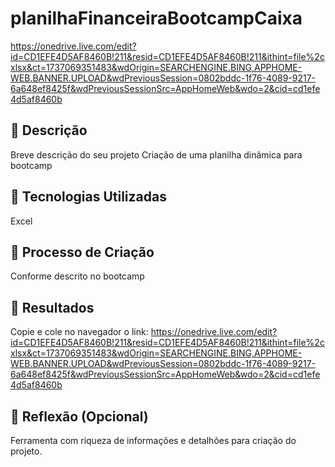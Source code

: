 # planilhaFinanceiraBootcampCaixa

https://onedrive.live.com/edit?id=CD1EFE4D5AF8460B!211&resid=CD1EFE4D5AF8460B!211&ithint=file%2cxlsx&ct=1737069351483&wdOrigin=SEARCHENGINE.BING,APPHOME-WEB.BANNER.UPLOAD&wdPreviousSession=0802bddc-1f76-4089-9217-6a648ef8425f&wdPreviousSessionSrc=AppHomeWeb&wdo=2&cid=cd1efe4d5af8460b
## 📒 Descrição
Breve descrição do seu projeto
Criação de uma planilha dinâmica para bootcamp
## 🤖 Tecnologias Utilizadas
Excel

## 🧐 Processo de Criação
Conforme descrito no bootcamp

## 🚀 Resultados
Copie e cole no navegador o link: https://onedrive.live.com/edit?id=CD1EFE4D5AF8460B!211&resid=CD1EFE4D5AF8460B!211&ithint=file%2cxlsx&ct=1737069351483&wdOrigin=SEARCHENGINE.BING,APPHOME-WEB.BANNER.UPLOAD&wdPreviousSession=0802bddc-1f76-4089-9217-6a648ef8425f&wdPreviousSessionSrc=AppHomeWeb&wdo=2&cid=cd1efe4d5af8460b

## 💭 Reflexão (Opcional)
Ferramenta com riqueza de informações e detalhões para criação do projeto.
